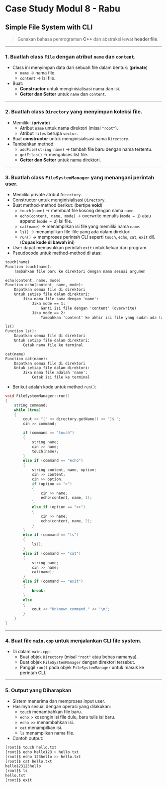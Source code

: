# Case Study Modul 8 - Rabu

## Simple File System with CLI

> Gunakan bahasa pemrograman **C++** dan abstraksi lewat **header file**.

---

### 1. **Buatlah class `File` dengan atribut `name` dan `content`.**

- Class ini menyimpan data dari sebuah file dalam bentuk: (**private**)
  - `name` → nama file.
  - `content` → isi file.
- Buat:
  - **Constructor** untuk menginisialisasi nama dan isi.
  - **Getter dan Setter** untuk `name` dan `content`.

---

### 2. **Buatlah class `Directory` yang menyimpan koleksi file.**

- Memiliki: (**private**)
  - Atribut `name` untuk nama direktori (misal `"root"`).
  - Atribut `files` berupa `vector`.
- Buat **constructor** untuk menginisialisasi nama `Directory`.
- Tambahkan method:
  - `addFile(string name)` → tambah file baru dengan nama tertentu.
  - `getFiles()` → mengakses list file.
  - **Getter dan Setter** untuk nama direktori.

---

### 3. **Buatlah class `FileSystemManager` yang menangani perintah user.**

- Memiliki private atribut `Directory`.
- Constructor untuk menginisialisasi `Directory`.
- Buat method-method berikut: (bertipe **void**)
  - `touch(name)` → membuat file kosong dengan nama `name`.
  - `echo(content, name, mode)` → overwrite menulis (`mode = 1`) atau append (`mode = 2`) isi file.
  - `cat(name)` → menampilkan isi file yang memiliki nama `name`.
  - `ls()` → menampilkan file-file yang ada dalam direktori.
  - `run()` → memproses perintah CLI seperti `touch`, `echo`, `cat`, `exit` dll. (**Copas kode di bawah ini**)
- User dapat memasukkan perintah `exit` untuk keluar dari program.
- Pseudocode untuk method-method di atas:

```txt
touch(name)
Function touch(name):
    Tambahkan file baru ke direktori dengan nama sesuai argumen

echo(content, name, mode)
Function echo(content, name, mode):
    Dapatkan semua file di direktori
    Untuk setiap file dalam direktori:
        Jika nama file sama dengan 'name':
            Jika mode == 1:
                Ganti isi file dengan 'content' (overwrite)
            Jika mode == 2:
                Tambahkan 'content' ke akhir isi file yang sudah ada (append)

ls()
Function ls():
    Dapatkan semua file di direktori
    Untuk setiap file dalam direktori:
        Cetak nama file ke terminal

cat(name)
Function cat(name):
    Dapatkan semua file di direktori
    Untuk setiap file dalam direktori:
        Jika nama file adalah 'name':
            Cetak isi file ke terminal
```

- Berikut adalah kode untuk method `run()`:

```cpp
void FileSystemManager::run()
{
    string command;
    while (true)
    {
        cout << "[" << directory.getName() << "]$ ";
        cin >> command;

        if (command == "touch")
        {
            string name;
            cin >> name;
            touch(name);
        }
        else if (command == "echo")
        {
            string content, name, option;
            cin >> content;
            cin >> option;
            if (option == ">")
            {
                cin >> name;
                echo(content, name, 1);
            }
            else if (option == ">>")
            {
                cin >> name;
                echo(content, name, 2);
            }
        }
        else if (command == "ls")
        {
            ls();
        }
        else if (command == "cat")
        {
            string name;
            cin >> name;
            cat(name);
        }
        else if (command == "exit")
        {
            break;
        }
        else
        {
            cout << "Unknown command." << '\n';
        }
    }
}
```

---

### 4. **Buat file `main.cpp` untuk menjalankan CLI file system.**

- Di dalam `main.cpp`:
  - Buat objek `Directory` (misal `"root"` atau bebas namanya).
  - Buat objek `FileSystemManager` dengan direktori tersebut.
  - Panggil `run()` pada objek `FileSystemManager` untuk masuk ke perintah CLI.

---

### 5. **Output yang Diharapkan**

- Sistem menerima dan memproses input user.
- Hasilnya sesuai dengan operasi yang dilakukan:
  - `touch` menambahkan file baru.
  - `echo >` kosongin isi file dulu, baru tulis isi baru.
  - `echo >>` menambahkan isi.
  - `cat` menampilkan isi.
  - `ls` menampilkan nama file.
- Contoh output:

```bash
[root]$ touch hello.txt
[root]$ echo hello123 > hello.txt
[root]$ echo 123hello >> hello.txt
[root]$ cat hello.txt
hello123123hello
[root]$ ls
hello.txt
[root]$ exit
```
